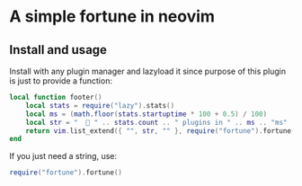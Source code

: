 # A simple fortune in neovim

## Install and usage

Install with any plugin manager and lazyload it since purpose of this plugin is just to provide a function:

```lua
local function footer()
    local stats = require("lazy").stats()
    local ms = (math.floor(stats.startuptime * 100 + 0.5) / 100)
    local str = "   " .. stats.count .. " plugins in " .. ms .. "ms"
    return vim.list_extend({ "", str, "" }, require("fortune").fortune(true))
end
```

If you just need a string, use:
```lua
require("fortune").fortune()
```
